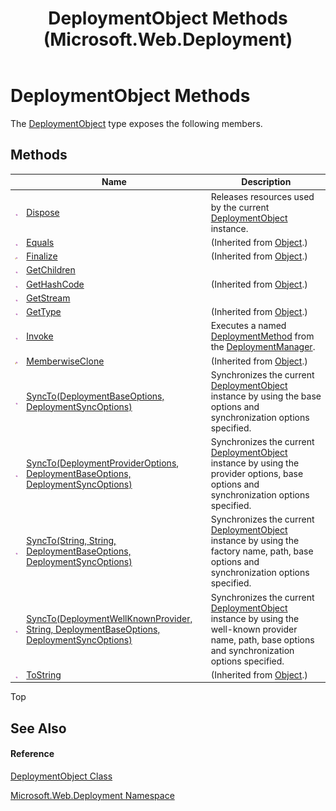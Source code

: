 ﻿---
title: DeploymentObject Methods (Microsoft.Web.Deployment)
TOCTitle: DeploymentObject Methods
ms:assetid: Methods.T:Microsoft.Web.Deployment.DeploymentObject
ms:mtpsurl: https://msdn.microsoft.com/en-us/library/microsoft.web.deployment.deploymentobject_methods(v=VS.90)
ms:contentKeyID: 20209026
ms.date: 05/02/2012
mtps_version: v=VS.90
---

# DeploymentObject Methods

The [DeploymentObject](deploymentobject-class-microsoft-web-deployment.md) type exposes the following members.

## Methods

<table>
<thead>
<tr class="header">
<th> </th>
<th>Name</th>
<th>Description</th>
</tr>
</thead>
<tbody>
<tr class="odd">
<td><img src="images/Dd565996.pubmethod(en-us,VS.90).gif" title="Public method" alt="Public method" /></td>
<td><a href="deploymentobject-dispose-method-microsoft-web-deployment.md">Dispose</a></td>
<td>Releases resources used by the current <a href="deploymentobject-class-microsoft-web-deployment.md">DeploymentObject</a> instance.</td>
</tr>
<tr class="even">
<td><img src="images/Dd565996.pubmethod(en-us,VS.90).gif" title="Public method" alt="Public method" /></td>
<td><a href="https://msdn.microsoft.com/en-us/library/bsc2ak47(v=vs.90)">Equals</a></td>
<td>(Inherited from <a href="https://msdn.microsoft.com/en-us/library/e5kfa45b(v=vs.90)">Object</a>.)</td>
</tr>
<tr class="odd">
<td><img src="images/Dd565996.protmethod(en-us,VS.90).gif" title="Protected method" alt="Protected method" /></td>
<td><a href="https://msdn.microsoft.com/en-us/library/4k87zsw7(v=vs.90)">Finalize</a></td>
<td>(Inherited from <a href="https://msdn.microsoft.com/en-us/library/e5kfa45b(v=vs.90)">Object</a>.)</td>
</tr>
<tr class="even">
<td><img src="images/Dd565996.pubmethod(en-us,VS.90).gif" title="Public method" alt="Public method" /></td>
<td><a href="deploymentobject-getchildren-method-microsoft-web-deployment.md">GetChildren</a></td>
<td></td>
</tr>
<tr class="odd">
<td><img src="images/Dd565996.pubmethod(en-us,VS.90).gif" title="Public method" alt="Public method" /></td>
<td><a href="https://msdn.microsoft.com/en-us/library/zdee4b3y(v=vs.90)">GetHashCode</a></td>
<td>(Inherited from <a href="https://msdn.microsoft.com/en-us/library/e5kfa45b(v=vs.90)">Object</a>.)</td>
</tr>
<tr class="even">
<td><img src="images/Dd565996.pubmethod(en-us,VS.90).gif" title="Public method" alt="Public method" /></td>
<td><a href="deploymentobject-getstream-method-microsoft-web-deployment.md">GetStream</a></td>
<td></td>
</tr>
<tr class="odd">
<td><img src="images/Dd565996.pubmethod(en-us,VS.90).gif" title="Public method" alt="Public method" /></td>
<td><a href="https://msdn.microsoft.com/en-us/library/dfwy45w9(v=vs.90)">GetType</a></td>
<td>(Inherited from <a href="https://msdn.microsoft.com/en-us/library/e5kfa45b(v=vs.90)">Object</a>.)</td>
</tr>
<tr class="even">
<td><img src="images/Dd565996.pubmethod(en-us,VS.90).gif" title="Public method" alt="Public method" /></td>
<td><a href="deploymentobject-invoke-method-microsoft-web-deployment.md">Invoke</a></td>
<td>Executes a named <a href="deploymentmethod-class-microsoft-web-deployment.md">DeploymentMethod</a> from the <a href="deploymentmanager-class-microsoft-web-deployment.md">DeploymentManager</a>.</td>
</tr>
<tr class="odd">
<td><img src="images/Dd565996.protmethod(en-us,VS.90).gif" title="Protected method" alt="Protected method" /></td>
<td><a href="https://msdn.microsoft.com/en-us/library/57ctke0a(v=vs.90)">MemberwiseClone</a></td>
<td>(Inherited from <a href="https://msdn.microsoft.com/en-us/library/e5kfa45b(v=vs.90)">Object</a>.)</td>
</tr>
<tr class="even">
<td><img src="images/Dd565996.pubmethod(en-us,VS.90).gif" title="Public method" alt="Public method" /></td>
<td><a href="deploymentobject-syncto-method-deploymentbaseoptions-deploymentsyncoptions-microsoft-web-deployment.md">SyncTo(DeploymentBaseOptions, DeploymentSyncOptions)</a></td>
<td>Synchronizes the current <a href="deploymentobject-class-microsoft-web-deployment.md">DeploymentObject</a> instance by using the base options and synchronization options specified.</td>
</tr>
<tr class="odd">
<td><img src="images/Dd565996.pubmethod(en-us,VS.90).gif" title="Public method" alt="Public method" /></td>
<td><a href="deploymentobject-syncto-method-deploymentprovideroptions-deploymentbaseoptions-deploymentsyncoptions-microsoft-web-deployment.md">SyncTo(DeploymentProviderOptions, DeploymentBaseOptions, DeploymentSyncOptions)</a></td>
<td>Synchronizes the current <a href="deploymentobject-class-microsoft-web-deployment.md">DeploymentObject</a> instance by using the provider options, base options and synchronization options specified.</td>
</tr>
<tr class="even">
<td><img src="images/Dd565996.pubmethod(en-us,VS.90).gif" title="Public method" alt="Public method" /></td>
<td><a href="deploymentobject-syncto-method-string-string-deploymentbaseoptions-deploymentsyncoptions-microsoft-web-deployment.md">SyncTo(String, String, DeploymentBaseOptions, DeploymentSyncOptions)</a></td>
<td>Synchronizes the current <a href="deploymentobject-class-microsoft-web-deployment.md">DeploymentObject</a> instance by using the factory name, path, base options and synchronization options specified.</td>
</tr>
<tr class="odd">
<td><img src="images/Dd565996.pubmethod(en-us,VS.90).gif" title="Public method" alt="Public method" /></td>
<td><a href="deploymentobject-syncto-method-deploymentwellknownprovider-string-deploymentbaseoptions-deploymentsyncoptions-microsoft-web-deployment.md">SyncTo(DeploymentWellKnownProvider, String, DeploymentBaseOptions, DeploymentSyncOptions)</a></td>
<td>Synchronizes the current <a href="deploymentobject-class-microsoft-web-deployment.md">DeploymentObject</a> instance by using the well-known provider name, path, base options and synchronization options specified.</td>
</tr>
<tr class="even">
<td><img src="images/Dd565996.pubmethod(en-us,VS.90).gif" title="Public method" alt="Public method" /></td>
<td><a href="https://msdn.microsoft.com/en-us/library/7bxwbwt2(v=vs.90)">ToString</a></td>
<td>(Inherited from <a href="https://msdn.microsoft.com/en-us/library/e5kfa45b(v=vs.90)">Object</a>.)</td>
</tr>
</tbody>
</table>


Top

## See Also

#### Reference

[DeploymentObject Class](deploymentobject-class-microsoft-web-deployment.md)

[Microsoft.Web.Deployment Namespace](microsoft-web-deployment-namespace.md)

